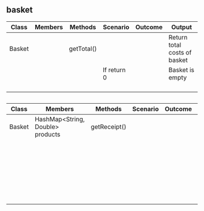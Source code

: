 
## basket

| Class  | Members | Methods     | Scenario    | Outcome | Output                       |
|--------|---------|-------------|-------------|---------|------------------------------|
| Basket |         | getTotal()  |             |         | Return total costs of basket |
|        |         |             | If return 0 |         | Basket is empty              |
|        |         |             |             |         |                              |
|        |         |             |             |         |                              |
|        |         |             |             |         |                              |
|        |         |             |             |         |                              |

## 

| Class  | Members                           | Methods      | Scenario | Outcome | Output                     |
|--------|-----------------------------------|--------------|----------|---------|----------------------------|
| Basket | HashMap<String, Double> products  | getReceipt() |          |         | Print products             |
|        |                                   |              |          |         | Print size of products     |
|        |                                   |              |          |         | Print total product values |
|        |                                   |              |          |         |                            |
|        |                                   |              |          |         |                            |
|        |                                   |              |          |         |                            |

